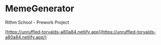 # MemeGenerator
Rithm School - Prework Project

[https://unruffled-torvalds-a80a84.netlify.app](https://unruffled-torvalds-a80a84.netlify.app/)
